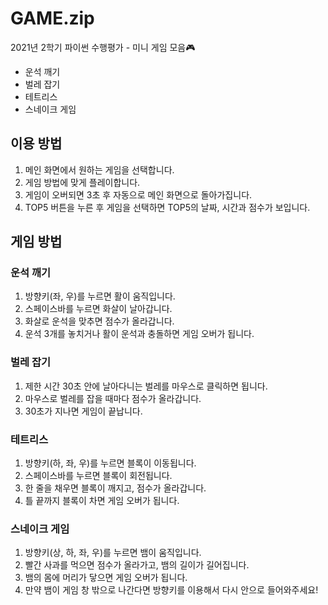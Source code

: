 # GAME.zip
2021년 2학기 파이썬 수행평가 - 미니 게임 모음🎮
- 운석 깨기
- 벌레 잡기
- 테트리스
- 스네이크 게임

## 이용 방법
1. 메인 화면에서 원하는 게임을 선택합니다.
2. 게임 방법에 맞게 플레이합니다.
3. 게임이 오버되면 3초 후 자동으로 메인 화면으로 돌아가집니다.
4. TOP5 버튼을 누른 후 게임을 선택하면 TOP5의 날짜, 시간과 점수가 보입니다.

## 게임 방법
### 운석 깨기
1. 방향키(좌, 우)를 누르면 활이 움직입니다.
2. 스페이스바를 누르면 화살이 날아갑니다.
3. 화살로 운석을 맞추면 점수가 올라갑니다.
4. 운석 3개를 놓치거나 활이 운석과 충돌하면 게임 오버가 됩니다.

### 벌레 잡기
1. 제한 시간 30초 안에 날아다니는 벌레를 마우스로 클릭하면 됩니다.
2. 마우스로 벌레를 잡을 때마다 점수가 올라갑니다.
3. 30초가 지나면 게임이 끝납니다.

### 테트리스
1. 방향키(하, 좌, 우)를 누르면 블록이 이동됩니다.
2. 스페이스바를 누르면 블록이 회전됩니다.
3. 한 줄을 채우면 블록이 깨지고, 점수가 올라갑니다.
4. 틀 끝까지 블록이 차면 게임 오버가 됩니다. 

### 스네이크 게임
1. 방향키(상, 하, 좌, 우)를 누르면 뱀이 움직입니다.
2. 빨간 사과를 먹으면 점수가 올라가고, 뱀의 길이가 길어집니다.
3. 뱀의 몸에 머리가 닿으면 게임 오버가 됩니다.
4. 만약 뱀이 게임 창 밖으로 나간다면 방향키를 이용해서 다시 안으로 들어와주세요!

